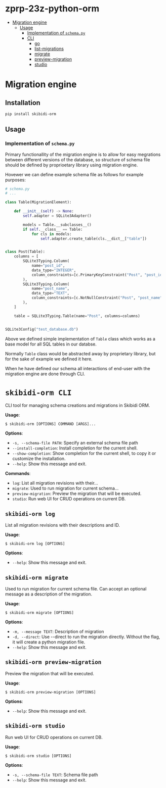 # zprp-23z-python-orm
* [Migration engine](#migration-engine)
  * [Usage](#usage)
    * [Implementation of `schema.py`](#implementation-of-schemapy)
    * [CLI](#cli)
      * [go](#go)
      * [list-migrations](#list-migrations)
      * [migrate](#migrate)
      * [preview-migration](#preview-migration)
      * [studio](#studio)

# Migration engine
## Installation

```bash
pip install skibidi-orm
```

## Usage

### Implementation of `schema.py`

Primary functionallity of the migration engine is to allow for easy megrations between different versions of the database, so structure of schema file should be defined by proprioetary library using migration engine.

Hovewer we can define example schema file as follows for example purposes:
```python
# schema.py
# ...

class Table(MigrationElement):

    def __init__(self) -> None:
        self.adapter = SQLite3Adapter()

        models = Table.__subclasses__()
        if self.__class__ == Table:
            for cls in models:
                self.adapter.create_table(cls.__dict__["table"])


class Post(Table):
    columns = [
        SQLite3Typing.Column(
            name="post_id",
            data_type="INTEGER",
            column_constraints=[c.PrimaryKeyConstraint("Post", "post_id")],
        ),
        SQLite3Typing.Column(
            name="post_name",
            data_type="TEXT",
            column_constraints=[c.NotNullConstraint("Post", "post_name")],
        ),
    ]

    table = SQLite3Typing.Table(name="Post", columns=columns)


SQLite3Config("test_database.db")
```

Above we defined simple implementation of `Table` class which works as a base model for all SQL tables in our databse.

Normally `Table` class would be abstracted away by proprietary library, but for the sake of example we defined it here.

When he have defined our schema all interactions of end-user with the migration engine are done through CLI.

# `skibidi-orm CLI`

CLI tool for managing schema creations and migrations in Skibidi ORM.

**Usage**:

```console
$ skibidi-orm [OPTIONS] COMMAND [ARGS]...
```

**Options**:

* `-s, --schema-file PATH`: Specify an external schema file path
* `--install-completion`: Install completion for the current shell.
* `--show-completion`: Show completion for the current shell, to copy it or customize the installation.
* `--help`: Show this message and exit.

**Commands**:

* `log`: List all migration revisions with their...
* `migrate`: Used to run migration for current schema...
* `preview-migration`: Preview the migration that will be executed.
* `studio`: Run web UI for CRUD operations on current DB.

## `skibidi-orm log`

List all migration revisions with their descriptions and ID.

**Usage**:

```console
$ skibidi-orm log [OPTIONS]
```

**Options**:

* `--help`: Show this message and exit.

## `skibidi-orm migrate`

Used to run migration for current schema file. Can accept an optional message as a description of the migration.

**Usage**:

```console
$ skibidi-orm migrate [OPTIONS]
```

**Options**:

* `-m, --message TEXT`: Description of migration
* `-d, --direct`: Use --direct to run the migration directly. Without the flag, it will create a python migration file.
* `--help`: Show this message and exit.

## `skibidi-orm preview-migration`

Preview the migration that will be executed.

**Usage**:

```console
$ skibidi-orm preview-migration [OPTIONS]
```

**Options**:

* `--help`: Show this message and exit.

## `skibidi-orm studio`

Run web UI for CRUD operations on current DB.

**Usage**:

```console
$ skibidi-orm studio [OPTIONS]
```

**Options**:

* `-s, --schema-file TEXT`: Schema file path
* `--help`: Show this message and exit.
